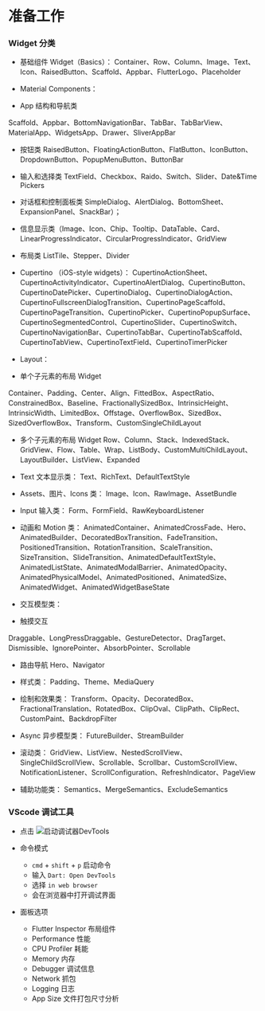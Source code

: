 # 准备工作

### Widget 分类
  - 基础组件 Widget（Basics）：
    Container、Row、Column、Image、Text、Icon、RaisedButton、Scaffold、Appbar、FlutterLogo、Placeholder

  - Material Components：

  - App 结构和导航类

Scaffold、Appbar、BottomNavigationBar、TabBar、TabBarView、MaterialApp、WidgetsApp、Drawer、SliverAppBar

  - 按钮类
RaisedButton、FloatingActionButton、FlatButton、IconButton、DropdownButton、PopupMenuButton、ButtonBar

  - 输入和选择类
TextField、Checkbox、Raido、Switch、Slider、Date&Time Pickers

  - 对话框和控制面板类
SimpleDialog、AlertDialog、BottomSheet、ExpansionPanel、SnackBar）；

  - 信息显示类（Image、Icon、Chip、Tooltip、DataTable、Card、LinearProgressIndicator、CircularProgressIndicator、GridView

  - 布局类
ListTile、Stepper、Divider

  - Cupertino （iOS-style widgets）：
CupertinoActionSheet、CupertinoActivityIndicator、CupertinoAlertDialog、CupertinoButton、CupertinoDatePicker、CupertinoDialog、CupertinoDialogAction、CupertinoFullscreenDialogTransition、CupertinoPageScaffold、CupertinoPageTransition、CupertinoPicker、CupertinoPopupSurface、CupertinoSegmentedControl、CupertinoSlider、CupertinoSwitch、CupertinoNavigationBar、CupertinoTabBar、CupertinoTabScaffold、CupertinoTabView、CupertinoTextField、CupertinoTimerPicker

  - Layout：

  - 单个子元素的布局 Widget

Container、Padding、Center、Align、FittedBox、AspectRatio、ConstrainedBox、Baseline、FractionallySizedBox、IntrinsicHeight、IntrinsicWidth、LimitedBox、Offstage、OverflowBox、SizedBox、SizedOverflowBox、Transform、CustomSingleChildLayout

  - 多个子元素的布局 Widget
Row、Column、Stack、IndexedStack、GridView、Flow、Table、Wrap、ListBody、CustomMultiChildLayout、LayoutBuilder、ListView、Expanded

  - Text 文本显示类：
Text、RichText、DefaultTextStyle

  - Assets、图片、Icons 类：
Image、Icon、RawImage、AssetBundle

  - Input 输入类：
Form、FormField、RawKeyboardListener

  - 动画和 Motion 类：
AnimatedContainer、AnimatedCrossFade、Hero、AnimatedBuilder、DecoratedBoxTransition、FadeTransition、PositionedTransition、RotationTransition、ScaleTransition、SizeTransition、SlideTransition、AnimatedDefaultTextStyle、AnimatedListState、AnimatedModalBarrier、AnimatedOpacity、AnimatedPhysicalModel、AnimatedPositioned、AnimatedSize、AnimatedWidget、AnimatedWidgetBaseState

  - 交互模型类：

  - 触摸交互

Draggable、LongPressDraggable、GestureDetector、DragTarget、Dismissible、IgnorePointer、AbsorbPointer、Scrollable

  - 路由导航
Hero、Navigator

  - 样式类：
Padding、Theme、MediaQuery

  - 绘制和效果类：
Transform、Opacity、DecoratedBox、FractionalTranslation、RotatedBox、ClipOval、ClipPath、ClipRect、CustomPaint、BackdropFilter

  - Async 异步模型类：
FutureBuilder、StreamBuilder

  - 滚动类：
GridView、ListView、NestedScrollView、SingleChildScrollView、Scrollable、Scrollbar、CustomScrollView、NotificationListener、ScrollConfiguration、RefreshIndicator、PageView

  - 辅助功能类：
Semantics、MergeSemantics、ExcludeSemantics

### VScode 调试工具
  - 点击
    ![启动调试器DevTools](/blog/images/knowledge-flutter/flutter-devOpen.png)
  
  - 命令模式 
    - `cmd` + `shift` + `p` 启动命令
    - 输入 `Dart: Open DevTools`
    - 选择 `in web browser`
    - 会在浏览器中打开调试界面
  
  - 面板选项
    - Flutter Inspector 布局组件
    - Performance 性能
    - CPU Profiler 耗能
    - Memory 内存
    - Debugger 调试信息
    - Network 抓包
    - Logging 日志
    - App Size 文件打包尺寸分析
